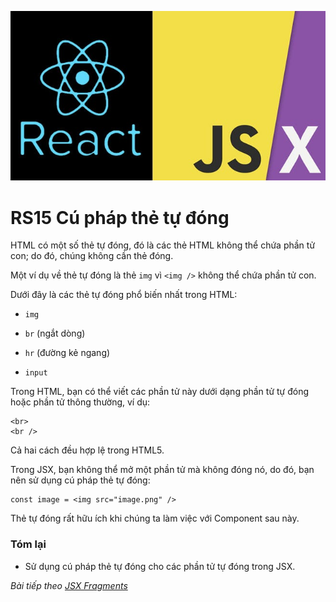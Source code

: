 ![Create-HTML-1](images/jsx.jpg) 

# RS15 Cú pháp thẻ tự đóng

HTML có một số thẻ tự đóng, đó là các thẻ HTML không thể chứa phần tử con; do đó, chúng không cần thẻ đóng.

Một ví dụ về thẻ tự đóng là thẻ `img` vì `<img />` không thể chứa phần tử con.

Dưới đây là các thẻ tự đóng phổ biến nhất trong HTML:

- `img`

- `br` (ngắt dòng)

- `hr` (đường kẻ ngang)

- `input`

Trong HTML, bạn có thể viết các phần tử này dưới dạng phần tử tự đóng hoặc phần tử thông thường, ví dụ:

```
<br>
<br />
```

Cả hai cách đều hợp lệ trong HTML5.

Trong JSX, bạn không thể mở một phần tử mà không đóng nó, do đó, bạn nên sử dụng cú pháp thẻ tự đóng:

```
const image = <img src="image.png" />
```

Thẻ tự đóng rất hữu ích khi chúng ta làm việc với Component sau này.

### Tóm lại

- Sử dụng cú pháp thẻ tự đóng cho các phần tử tự đóng trong JSX.

*Bài tiếp theo [JSX Fragments](/lesson/session/session_16_jsx_fragments.md)*
